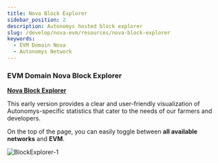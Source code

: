```yaml
---
title: Nova Block Explorer
sidebar_position: 2
description: Autonomys hosted block explorer
slug: /develop/nova-evm/resources/nova-block-explorer
keywords:
  - EVM Domain Nova
  - Autonomys Network
---
```


### EVM Domain Nova Block Explorer

**[Nova Block Explorer](https://nova.subspace.network)**

This early version provides a clear and user-friendly visualization of Autonomys-specific statistics that cater to the needs of our farmers and developers.

On the top of the page, you can easily toggle between **all available networks** and **EVM**. 

 ![BlockExplorer-1](/img/developers/BlockExplorer-1.png)
